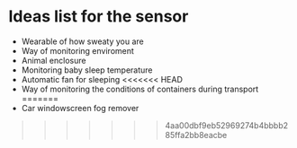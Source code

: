 # Ideas list for the sensor
+ Wearable of how sweaty you are
+ Way of monitoring enviroment
+ Animal enclosure
+ Monitoring baby sleep temperature
+ Automatic fan for sleeping
<<<<<<< HEAD
+ Way of monitoring the conditions of containers during transport
=======
+ Car windowscreen fog remover
>>>>>>> 4aa00dbf9eb52969274b4bbbb285ffa2bb8eacbe
